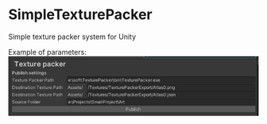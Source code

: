 # SimpleTexturePacker
Simple texture packer system for Unity

Example of parameters:
![GitHub Logo](/Example.png)
